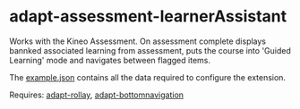 adapt-assessment-learnerAssistant
=================================

Works with the Kineo Assessment. On assessment complete displays bannked associated learning from assessment, puts the course into 'Guided Learning' mode and navigates between flagged items.

The [example.json](https://github.com/cgkineo/adapt-assessment-learnerAssistant/blob/master/example.json) contains all the data required to configure the extension.

Requires: [adapt-rollay](https://github.com/cgkineo/adapt-rollay), [adapt-bottomnavigation](https://github.com/cgkineo/adapt-bottomnavigation)